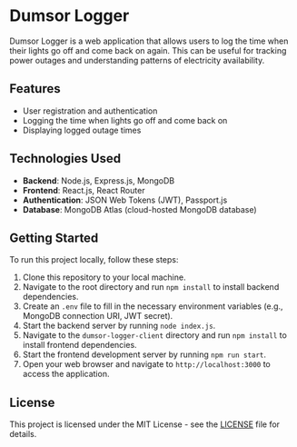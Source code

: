 # Dumsor Logger

Dumsor Logger is a web application that allows users to log the time when their lights go off and come back on again. This can be useful for tracking power outages and understanding patterns of electricity availability.

## Features

- User registration and authentication
- Logging the time when lights go off and come back on
- Displaying logged outage times

## Technologies Used

- **Backend**: Node.js, Express.js, MongoDB
- **Frontend**: React.js, React Router
- **Authentication**: JSON Web Tokens (JWT), Passport.js
- **Database**: MongoDB Atlas (cloud-hosted MongoDB database)

## Getting Started

To run this project locally, follow these steps:

1. Clone this repository to your local machine.
2. Navigate to the root directory and run `npm install` to install backend dependencies.
3. Create an `.env` file to fill in the necessary environment variables (e.g., MongoDB connection URI, JWT secret).
4. Start the backend server by running `node index.js`.
5. Navigate to the `dumsor-logger-client` directory and run `npm install` to install frontend dependencies.
6. Start the frontend development server by running `npm run start`.
7. Open your web browser and navigate to `http://localhost:3000` to access the application.

## License

This project is licensed under the MIT License - see the [LICENSE](LICENSE) file for details.
